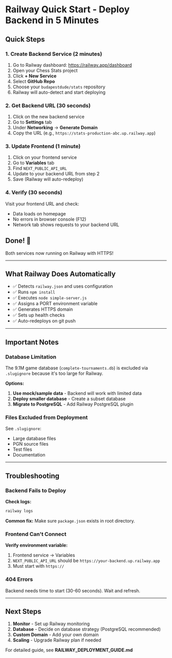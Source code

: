 # Railway Quick Start - Deploy Backend in 5 Minutes

## Quick Steps

### 1. Create Backend Service (2 minutes)
1. Go to Railway dashboard: https://railway.app/dashboard
2. Open your Chess Stats project
3. Click **+ New Service**
4. Select **GitHub Repo**
5. Choose your `budapestdude/stats` repository
6. Railway will auto-detect and start deploying

### 2. Get Backend URL (30 seconds)
1. Click on the new backend service
2. Go to **Settings** tab
3. Under **Networking** → **Generate Domain**
4. Copy the URL (e.g., `https://stats-production-abc.up.railway.app`)

### 3. Update Frontend (1 minute)
1. Click on your frontend service
2. Go to **Variables** tab
3. Find `NEXT_PUBLIC_API_URL`
4. Update to your backend URL from step 2
5. Save (Railway will auto-redeploy)

### 4. Verify (30 seconds)
Visit your frontend URL and check:
- Data loads on homepage
- No errors in browser console (F12)
- Network tab shows requests to your backend URL

## Done! 🎉

Both services now running on Railway with HTTPS!

---

## What Railway Does Automatically

- ✅ Detects `railway.json` and uses configuration
- ✅ Runs `npm install`
- ✅ Executes `node simple-server.js`
- ✅ Assigns a PORT environment variable
- ✅ Generates HTTPS domain
- ✅ Sets up health checks
- ✅ Auto-redeploys on git push

---

## Important Notes

### Database Limitation
The 9.1M game database (`complete-tournaments.db`) is excluded via `.slugignore` because it's too large for Railway.

**Options:**
1. **Use mock/sample data** - Backend will work with limited data
2. **Deploy smaller database** - Create a subset database
3. **Migrate to PostgreSQL** - Add Railway PostgreSQL plugin

### Files Excluded from Deployment
See `.slugignore`:
- Large database files
- PGN source files
- Test files
- Documentation

---

## Troubleshooting

### Backend Fails to Deploy
**Check logs:**
```bash
railway logs
```

**Common fix:**
Make sure `package.json` exists in root directory.

### Frontend Can't Connect
**Verify environment variable:**
1. Frontend service → Variables
2. `NEXT_PUBLIC_API_URL` should be `https://your-backend.up.railway.app`
3. Must start with `https://`

### 404 Errors
Backend needs time to start (30-60 seconds). Wait and refresh.

---

## Next Steps

1. **Monitor** - Set up Railway monitoring
2. **Database** - Decide on database strategy (PostgreSQL recommended)
3. **Custom Domain** - Add your own domain
4. **Scaling** - Upgrade Railway plan if needed

For detailed guide, see **RAILWAY_DEPLOYMENT_GUIDE.md**
